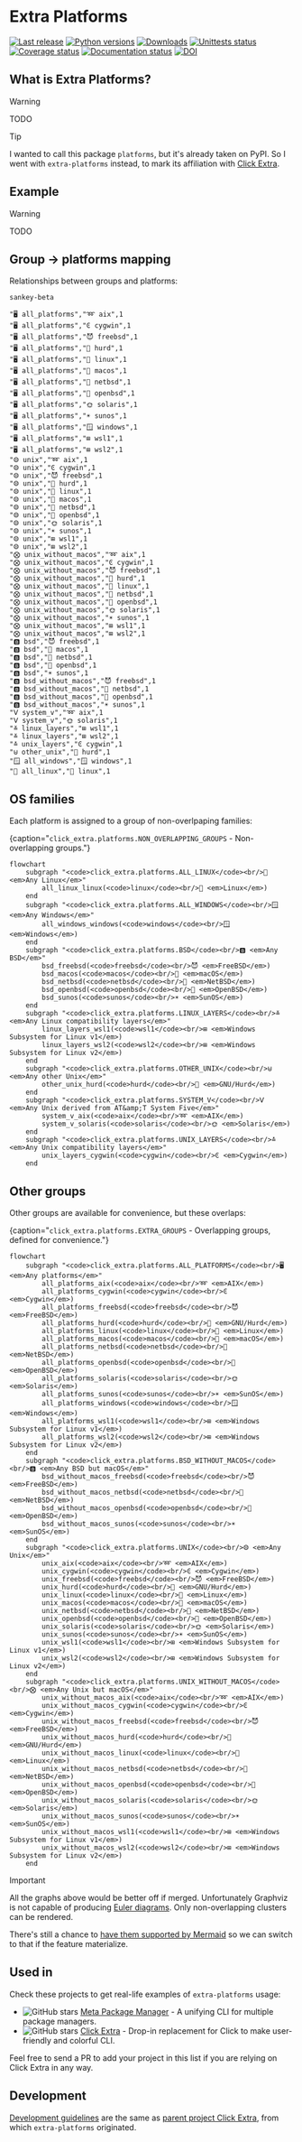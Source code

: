 # Extra Platforms

[![Last release](https://img.shields.io/pypi/v/extra-platforms.svg)](https://pypi.python.org/pypi/extra-platforms)
[![Python versions](https://img.shields.io/pypi/pyversions/extra-platforms.svg)](https://pypi.python.org/pypi/extra-platforms)
[![Downloads](https://static.pepy.tech/badge/extra_platforms/month)](https://pepy.tech/project/extra_platforms)
[![Unittests status](https://github.com/kdeldycke/extra-platforms/actions/workflows/tests.yaml/badge.svg?branch=main)](https://github.com/kdeldycke/extra-platforms/actions/workflows/tests.yaml?query=branch%3Amain)
[![Coverage status](https://codecov.io/gh/kdeldycke/extra-platforms/branch/main/graph/badge.svg)](https://app.codecov.io/gh/kdeldycke/extra-platforms)
[![Documentation status](https://github.com/kdeldycke/extra-platforms/actions/workflows/docs.yaml/badge.svg?branch=main)](https://github.com/kdeldycke/extra-platforms/actions/workflows/docs.yaml?query=branch%3Amain)
[![DOI](https://zenodo.org/badge/DOI/10.5281/zenodo.13341712.svg)](https://doi.org/10.5281/zenodo.13341712)

## What is Extra Platforms?

> [!WARNING]
> TODO

> [!TIP]
> I wanted to call this package `platforms`, but it's already taken on PyPI. So I went with `extra-platforms` instead, to mark its affiliation with [Click Extra](https://github.com/kdeldycke/click-extra).

## Example

> [!WARNING]
> TODO

## Group → platforms mapping

Relationships between groups and platforms:

<!-- platform-sankey-start -->

```mermaid
sankey-beta

"🖥️ all_platforms","➿ aix",1
"🖥️ all_platforms","Ͼ cygwin",1
"🖥️ all_platforms","😈 freebsd",1
"🖥️ all_platforms","🐃 hurd",1
"🖥️ all_platforms","🐧 linux",1
"🖥️ all_platforms","🍎 macos",1
"🖥️ all_platforms","🚩 netbsd",1
"🖥️ all_platforms","🐡 openbsd",1
"🖥️ all_platforms","🌞 solaris",1
"🖥️ all_platforms","☀️ sunos",1
"🖥️ all_platforms","🪟 windows",1
"🖥️ all_platforms","⊞ wsl1",1
"🖥️ all_platforms","⊞ wsl2",1
"⨷ unix","➿ aix",1
"⨷ unix","Ͼ cygwin",1
"⨷ unix","😈 freebsd",1
"⨷ unix","🐃 hurd",1
"⨷ unix","🐧 linux",1
"⨷ unix","🍎 macos",1
"⨷ unix","🚩 netbsd",1
"⨷ unix","🐡 openbsd",1
"⨷ unix","🌞 solaris",1
"⨷ unix","☀️ sunos",1
"⨷ unix","⊞ wsl1",1
"⨷ unix","⊞ wsl2",1
"⨂ unix_without_macos","➿ aix",1
"⨂ unix_without_macos","Ͼ cygwin",1
"⨂ unix_without_macos","😈 freebsd",1
"⨂ unix_without_macos","🐃 hurd",1
"⨂ unix_without_macos","🐧 linux",1
"⨂ unix_without_macos","🚩 netbsd",1
"⨂ unix_without_macos","🐡 openbsd",1
"⨂ unix_without_macos","🌞 solaris",1
"⨂ unix_without_macos","☀️ sunos",1
"⨂ unix_without_macos","⊞ wsl1",1
"⨂ unix_without_macos","⊞ wsl2",1
"🅱️ bsd","😈 freebsd",1
"🅱️ bsd","🍎 macos",1
"🅱️ bsd","🚩 netbsd",1
"🅱️ bsd","🐡 openbsd",1
"🅱️ bsd","☀️ sunos",1
"🅱️ bsd_without_macos","😈 freebsd",1
"🅱️ bsd_without_macos","🚩 netbsd",1
"🅱️ bsd_without_macos","🐡 openbsd",1
"🅱️ bsd_without_macos","☀️ sunos",1
"Ⅴ system_v","➿ aix",1
"Ⅴ system_v","🌞 solaris",1
"≚ linux_layers","⊞ wsl1",1
"≚ linux_layers","⊞ wsl2",1
"≛ unix_layers","Ͼ cygwin",1
"⊎ other_unix","🐃 hurd",1
"🪟 all_windows","🪟 windows",1
"🐧 all_linux","🐧 linux",1
```

<!-- platform-sankey-end -->

## OS families

Each platform is assigned to a group of non-overlpaping families:

<!-- NON_OVERLAPPING_GROUPS-graph-start -->

{caption="`click_extra.platforms.NON_OVERLAPPING_GROUPS` - Non-overlapping groups."}
```mermaid
flowchart
    subgraph "<code>click_extra.platforms.ALL_LINUX</code><br/>🐧 <em>Any Linux</em>"
        all_linux_linux(<code>linux</code><br/>🐧 <em>Linux</em>)
    end
    subgraph "<code>click_extra.platforms.ALL_WINDOWS</code><br/>🪟 <em>Any Windows</em>"
        all_windows_windows(<code>windows</code><br/>🪟 <em>Windows</em>)
    end
    subgraph "<code>click_extra.platforms.BSD</code><br/>🅱️ <em>Any BSD</em>"
        bsd_freebsd(<code>freebsd</code><br/>😈 <em>FreeBSD</em>)
        bsd_macos(<code>macos</code><br/>🍎 <em>macOS</em>)
        bsd_netbsd(<code>netbsd</code><br/>🚩 <em>NetBSD</em>)
        bsd_openbsd(<code>openbsd</code><br/>🐡 <em>OpenBSD</em>)
        bsd_sunos(<code>sunos</code><br/>☀️ <em>SunOS</em>)
    end
    subgraph "<code>click_extra.platforms.LINUX_LAYERS</code><br/>≚ <em>Any Linux compatibility layers</em>"
        linux_layers_wsl1(<code>wsl1</code><br/>⊞ <em>Windows Subsystem for Linux v1</em>)
        linux_layers_wsl2(<code>wsl2</code><br/>⊞ <em>Windows Subsystem for Linux v2</em>)
    end
    subgraph "<code>click_extra.platforms.OTHER_UNIX</code><br/>⊎ <em>Any other Unix</em>"
        other_unix_hurd(<code>hurd</code><br/>🐃 <em>GNU/Hurd</em>)
    end
    subgraph "<code>click_extra.platforms.SYSTEM_V</code><br/>Ⅴ <em>Any Unix derived from AT&amp;T System Five</em>"
        system_v_aix(<code>aix</code><br/>➿ <em>AIX</em>)
        system_v_solaris(<code>solaris</code><br/>🌞 <em>Solaris</em>)
    end
    subgraph "<code>click_extra.platforms.UNIX_LAYERS</code><br/>≛ <em>Any Unix compatibility layers</em>"
        unix_layers_cygwin(<code>cygwin</code><br/>Ͼ <em>Cygwin</em>)
    end
```

<!-- NON_OVERLAPPING_GROUPS-graph-end -->

## Other groups

Other groups are available for convenience, but these overlaps:

<!-- EXTRA_GROUPS-graph-start -->

{caption="`click_extra.platforms.EXTRA_GROUPS` - Overlapping groups, defined for convenience."}
```mermaid
flowchart
    subgraph "<code>click_extra.platforms.ALL_PLATFORMS</code><br/>🖥️ <em>Any platforms</em>"
        all_platforms_aix(<code>aix</code><br/>➿ <em>AIX</em>)
        all_platforms_cygwin(<code>cygwin</code><br/>Ͼ <em>Cygwin</em>)
        all_platforms_freebsd(<code>freebsd</code><br/>😈 <em>FreeBSD</em>)
        all_platforms_hurd(<code>hurd</code><br/>🐃 <em>GNU/Hurd</em>)
        all_platforms_linux(<code>linux</code><br/>🐧 <em>Linux</em>)
        all_platforms_macos(<code>macos</code><br/>🍎 <em>macOS</em>)
        all_platforms_netbsd(<code>netbsd</code><br/>🚩 <em>NetBSD</em>)
        all_platforms_openbsd(<code>openbsd</code><br/>🐡 <em>OpenBSD</em>)
        all_platforms_solaris(<code>solaris</code><br/>🌞 <em>Solaris</em>)
        all_platforms_sunos(<code>sunos</code><br/>☀️ <em>SunOS</em>)
        all_platforms_windows(<code>windows</code><br/>🪟 <em>Windows</em>)
        all_platforms_wsl1(<code>wsl1</code><br/>⊞ <em>Windows Subsystem for Linux v1</em>)
        all_platforms_wsl2(<code>wsl2</code><br/>⊞ <em>Windows Subsystem for Linux v2</em>)
    end
    subgraph "<code>click_extra.platforms.BSD_WITHOUT_MACOS</code><br/>🅱️ <em>Any BSD but macOS</em>"
        bsd_without_macos_freebsd(<code>freebsd</code><br/>😈 <em>FreeBSD</em>)
        bsd_without_macos_netbsd(<code>netbsd</code><br/>🚩 <em>NetBSD</em>)
        bsd_without_macos_openbsd(<code>openbsd</code><br/>🐡 <em>OpenBSD</em>)
        bsd_without_macos_sunos(<code>sunos</code><br/>☀️ <em>SunOS</em>)
    end
    subgraph "<code>click_extra.platforms.UNIX</code><br/>⨷ <em>Any Unix</em>"
        unix_aix(<code>aix</code><br/>➿ <em>AIX</em>)
        unix_cygwin(<code>cygwin</code><br/>Ͼ <em>Cygwin</em>)
        unix_freebsd(<code>freebsd</code><br/>😈 <em>FreeBSD</em>)
        unix_hurd(<code>hurd</code><br/>🐃 <em>GNU/Hurd</em>)
        unix_linux(<code>linux</code><br/>🐧 <em>Linux</em>)
        unix_macos(<code>macos</code><br/>🍎 <em>macOS</em>)
        unix_netbsd(<code>netbsd</code><br/>🚩 <em>NetBSD</em>)
        unix_openbsd(<code>openbsd</code><br/>🐡 <em>OpenBSD</em>)
        unix_solaris(<code>solaris</code><br/>🌞 <em>Solaris</em>)
        unix_sunos(<code>sunos</code><br/>☀️ <em>SunOS</em>)
        unix_wsl1(<code>wsl1</code><br/>⊞ <em>Windows Subsystem for Linux v1</em>)
        unix_wsl2(<code>wsl2</code><br/>⊞ <em>Windows Subsystem for Linux v2</em>)
    end
    subgraph "<code>click_extra.platforms.UNIX_WITHOUT_MACOS</code><br/>⨂ <em>Any Unix but macOS</em>"
        unix_without_macos_aix(<code>aix</code><br/>➿ <em>AIX</em>)
        unix_without_macos_cygwin(<code>cygwin</code><br/>Ͼ <em>Cygwin</em>)
        unix_without_macos_freebsd(<code>freebsd</code><br/>😈 <em>FreeBSD</em>)
        unix_without_macos_hurd(<code>hurd</code><br/>🐃 <em>GNU/Hurd</em>)
        unix_without_macos_linux(<code>linux</code><br/>🐧 <em>Linux</em>)
        unix_without_macos_netbsd(<code>netbsd</code><br/>🚩 <em>NetBSD</em>)
        unix_without_macos_openbsd(<code>openbsd</code><br/>🐡 <em>OpenBSD</em>)
        unix_without_macos_solaris(<code>solaris</code><br/>🌞 <em>Solaris</em>)
        unix_without_macos_sunos(<code>sunos</code><br/>☀️ <em>SunOS</em>)
        unix_without_macos_wsl1(<code>wsl1</code><br/>⊞ <em>Windows Subsystem for Linux v1</em>)
        unix_without_macos_wsl2(<code>wsl2</code><br/>⊞ <em>Windows Subsystem for Linux v2</em>)
    end
```

<!-- EXTRA_GROUPS-graph-end -->

> [!IMPORTANT]
> All the graphs above would be better off if merged. Unfortunately Graphviz is not capable of producing [Euler diagrams](https://xkcd.com/2721/). Only non-overlapping clusters can be rendered.
>
> There's still a chance to [have them supported by Mermaid](https://github.com/mermaid-js/mermaid/issues/2583) so we can switch to that if the feature materialize.

## Used in

Check these projects to get real-life examples of `extra-platforms` usage:

- ![GitHub stars](https://img.shields.io/github/stars/kdeldycke/meta-package-manager?label=%E2%AD%90&style=flat-square) [Meta Package Manager](https://github.com/kdeldycke/meta-package-manager#readme) - A unifying CLI for multiple package managers.
- ![GitHub stars](https://img.shields.io/github/stars/kdeldycke/click-extra?label=%E2%AD%90&style=flat-square) [Click Extra](https://github.com/kdeldycke/click-extra#readme) - Drop-in replacement for Click to make user-friendly and colorful CLI.

Feel free to send a PR to add your project in this list if you are relying on Click Extra in any way.

## Development

[Development guidelines](https://github.com/kdeldycke/click-extra?tab=readme-ov-file#development) are the same as [parent project Click Extra](https://github.com/kdeldycke/click-extra), from which `extra-platforms` originated.

